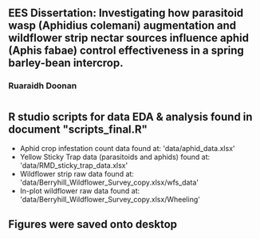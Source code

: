 ## EES Dissertation: Investigating how parasitoid wasp (Aphidius colemani) augmentation and wildflower strip nectar sources influence aphid (Aphis fabae) control effectiveness in a spring barley-bean intercrop.
### Ruaraidh Doonan
#
## R studio scripts for data EDA & analysis found in document "scripts_final.R"
- Aphid crop infestation count data found at: 'data/aphid_data.xlsx' <br>
- Yellow Sticky Trap data (parasitoids and aphids) found at: 'data/RMD_sticky_trap_data.xlsx' <br>
- Wildflower strip raw data found at: 'data/Berryhill_Wildflower_Survey_copy.xlsx/wfs_data' <br>
- In-plot wildflower raw data found at: 'data/Berryhill_Wildflower_Survey_copy.xlsx/Wheeling' <br>

## Figures were saved onto desktop
